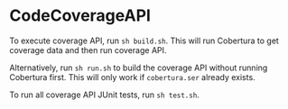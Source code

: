 # CodeCoverageAPI

To execute coverage API, run `sh build.sh`. This will run Cobertura to get coverage data and then run coverage API.

Alternatively, run `sh run.sh` to build the coverage API without running Cobertura first. This will only work if `cobertura.ser` already exists.

To run all coverage API JUnit tests, run `sh test.sh`.
